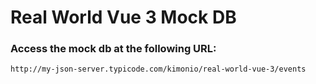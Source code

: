 # Real World Vue 3 Mock DB

### Access the mock db at the following URL:
```
http://my-json-server.typicode.com/kimonio/real-world-vue-3/events
```
